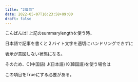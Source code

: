 ```yaml
---
title: "2個目"
date: 2022-05-07T16:23:58+09:00
draft: false
---
```


こんばんは!
上記のsummarylengthを使う時、

日本語で記事を書くと２バイト文字を適切にハンドリングできずに

表示が意図しない状態になる。

そのため、C(中国語) J(日本語) K(韓国語)を使う場合は

この項目をTrueにする必要がある。